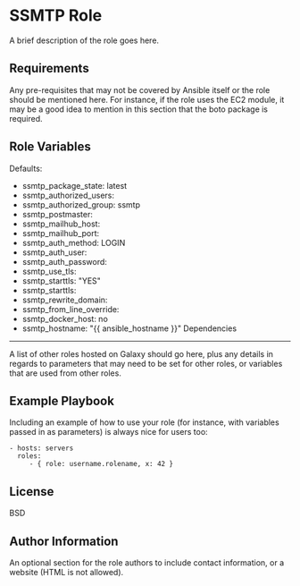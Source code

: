 SSMTP Role
=========

A brief description of the role goes here.

Requirements
------------

Any pre-requisites that may not be covered by Ansible itself or the role should be mentioned here. For instance, if the role uses the EC2 module, it may be a good idea to mention in this section that the boto package is required.

Role Variables
--------------
Defaults:
* ssmtp_package_state: latest
* ssmtp_authorized_users:
* ssmtp_authorized_group: ssmtp
* ssmtp_postmaster:
* ssmtp_mailhub_host:
* ssmtp_mailhub_port:
* ssmtp_auth_method: LOGIN
* ssmtp_auth_user:
* ssmtp_auth_password:
* ssmtp_use_tls:
* ssmtp_starttls: "YES"
* ssmtp_starttls:
* ssmtp_rewrite_domain:
* ssmtp_from_line_override:
* ssmtp_docker_host: no
* ssmtp_hostname: "{{ ansible_hostname }}"
Dependencies
------------

A list of other roles hosted on Galaxy should go here, plus any details in regards to parameters that may need to be set for other roles, or variables that are used from other roles.

Example Playbook
----------------

Including an example of how to use your role (for instance, with variables passed in as parameters) is always nice for users too:

    - hosts: servers
      roles:
         - { role: username.rolename, x: 42 }

License
-------

BSD

Author Information
------------------

An optional section for the role authors to include contact information, or a website (HTML is not allowed).
